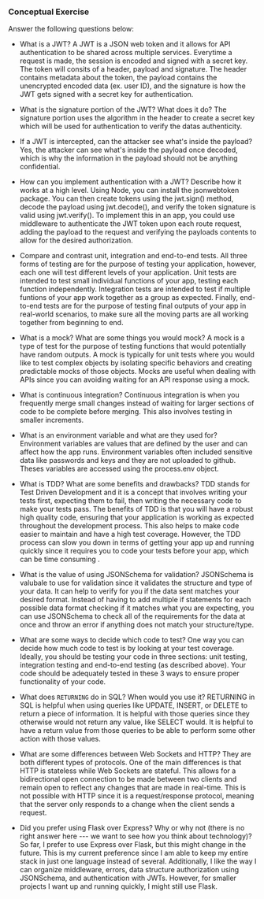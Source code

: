 ### Conceptual Exercise

Answer the following questions below:

- What is a JWT?
  A JWT is a JSON web token and it allows for API authentication to be shared across multiple services. Everytime a request is made, the session is encoded and signed with a secret key. The token will consits of a header, payload and signature. The header contains metadata about the token, the payload contains the unencrypted encoded data (ex. user ID), and the signature is how the JWT gets signed with a secret key for authentication.

- What is the signature portion of the JWT?  What does it do?
  The signature portion uses the algorithm in the header to create a secret key which will be used for authentication to verify the datas authenticity.

- If a JWT is intercepted, can the attacker see what's inside the payload?
  Yes, the attacker can see what's inside the payload once decoded, which is why the information in the payload should not be anything confidential. 

- How can you implement authentication with a JWT?  Describe how it works at a high level.
  Using Node, you can install the jsonwebtoken package. You can then create tokens using the jwt.sign() method, decode the payload using jwt.decode(), and verify the token signature is valid using jwt.verify(). To implement this in an app, you could use middleware to authenticate the JWT token upon each route request, adding the payload to the request and verifying the payloads contents to allow for the desired authorization.

- Compare and contrast unit, integration and end-to-end tests.
  All three forms of testing are for the purpose of testing your application, however, each one will test different levels of your application. Unit tests are intended to test small individual functions of your app, testing each function independently. Integration tests are intended to test if multiple funtions of your app work together as a group as expected. Finally, end-to-end tests are for the purpose of testing final outputs of your app in real-world scenarios, to make sure all the moving parts are all working together from beginning to end. 

- What is a mock? What are some things you would mock?
  A mock is a type of test for the purpose of testing functions that would potentially have random outputs. A mock is typically for unit tests where you would like to test complex objects by isolating specific behaviors and creating predictable mocks of those objects. Mocks are useful when dealing with APIs since you can avoiding waiting for an API response using a mock. 

- What is continuous integration?
  Continuous integration is when you frequently merge small changes instead of waiting for larger sections of code to be complete before merging. This also involves testing in smaller increments.

- What is an environment variable and what are they used for?
  Environment variables are values that are defined by the user and can affect how the app runs. Environment variables often included sensitive data like passwords and keys and they are not uploaded to github. Theses variables are accessed using the process.env object.

- What is TDD? What are some benefits and drawbacks?
  TDD stands for Test Driven Development and it is a concept that involves writing your tests first, expecting them to fail, then writing the necessary code to make your tests pass. The benefits of TDD is that you will have a robust high quality code, ensuring that your application is working as expected throughout the development process. This also helps to make code easier to maintain and have a high test coverage. However, the TDD process can slow you down in terms of getting your app up and running quickly since it requires you to code your tests before your app, which can be time consuming . 

- What is the value of using JSONSchema for validation?
  JSONSchema is valubale to use for validation since it validates the structure and type of your data. It can help to verify for you if the data sent matches your desired format. Instead of having to add multiple if statements for each possible data format checking if it matches what you are expecting, you can use JSONSchema to check all of the requirements for the data at once and throw an error if anything does not match your structure/type.  

- What are some ways to decide which code to test?
  One way you can decide how much code to test is by looking at your test coverage. Ideally, you should be testing your code in three sections: unit testing, integration testing and end-to-end testing (as described above). Your code should be adequately tested in these 3 ways to ensure proper functionality of your code.  

- What does `RETURNING` do in SQL? When would you use it?
  RETURNING in SQL is helpful when using queries like UPDATE, INSERT, or DELETE to return a piece of information. It is helpful with those queries since they otherwise would not return any value, like SELECT would. It is helpful to have a return value from those queries to be able to perform some other action with those values. 

- What are some differences between Web Sockets and HTTP?
  They are both different types of protocols. One of the main differences is that HTTP is stateless while Web Sockets are stateful. This allows for a bidirectional open connection to be made between two clients and remain open to reflect any changes that are made in real-time. This is not possible with HTTP since it is a request/response protocol, meaning that the server only responds to a change when the client sends a request. 

- Did you prefer using Flask over Express? Why or why not (there is no right
  answer here --- we want to see how you think about technology)?
  So far, I prefer to use Express over Flask, but this might change in the future. This is my current preference since I am able to keep my entire stack in just one language instead of several. Additionally, I like the way I can organize middleware, errors, data structure authorization using JSONSchema, and authentication with JWTs. However, for smaller projects I want up and running quickly, I might still use Flask. 
